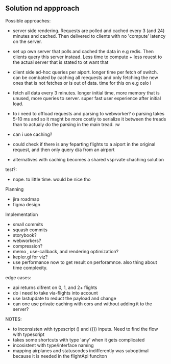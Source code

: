 ## Solution nd appproach

Possible approaches: 
- server side rendering. Requests are polled and cached every 3 (and 24) minutes and cached. Then delivered to clients with no 'compute' latency on the server. 
- set up own server that polls and cached the data in e.g redis. Then clients query this server instead. Less time to compute + less reuest to the actual server that is stated to ot want that
- client side ad-hoc queries per aiport. longer time per fetch of switch. can be combated by caching all reequests and only fetching the new ones that is not fetches or is out of data.   time for this on e.g oslo i
- fetch all data every 3 minutes. longer initial time, more memory that is unused, more queries to server. super fast user experience after initial load. 

- to i need to offload requests and parsing to webworker? o parsing takes 5-10 ms and so it maght be more costly to serialize it between the treads than to actualy do the parsing in the main tread. :w

- can i use  caching?
- could check if there is any feparting flights to a aiport in the original request, and then only query  d/a from an airport


- alternatives with caching becomes a shared vsprvate chaching solution


test?:
- nope. to little time. would be nice tho 

Planning
- jira roadmap
- figma design 

Implementation
- small commits
- squash commits
- storybook?
- webworkers?
- compression?
- memo , use-callback, and rendering optimization?
- kepler.gl for viz?
- use performance now to get result on perforamnce. also thing about time complexity.


edge cases:
- api returns difrent on 0, 1, and 2+ flights
- do i need to take via-flights into account
- use lastupdate to reduct the payload and change
- can one use private caching with cors and without adding it to the server?



NOTES:
- to inconsisten with typescript () and ({}) inputs. Need to find the flow with typescript
- takes some shortcuts with type 'any' when it gets complicated
- incosistent with type/interface naming
- mapping airplanes and statuscodes indifferently was suboptimal because it is needed in the flightApi funciton 
